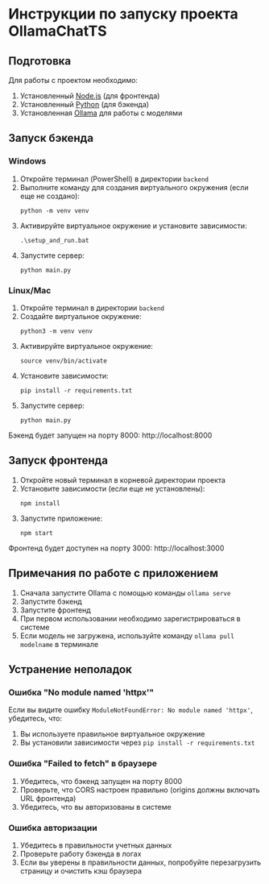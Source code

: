 # Инструкции по запуску проекта OllamaChatTS

## Подготовка

Для работы с проектом необходимо:

1. Установленный [Node.js](https://nodejs.org/) (для фронтенда)
2. Установленный [Python](https://www.python.org/) (для бэкенда)
3. Установленная [Ollama](https://ollama.ai/) для работы с моделями

## Запуск бэкенда

### Windows

1. Откройте терминал (PowerShell) в директории `backend`
2. Выполните команду для создания виртуального окружения (если еще не создано):
   ```
   python -m venv venv
   ```
3. Активируйте виртуальное окружение и установите зависимости:
   ```
   .\setup_and_run.bat
   ```
4. Запустите сервер:
   ```
   python main.py
   ```

### Linux/Mac

1. Откройте терминал в директории `backend`
2. Создайте виртуальное окружение:
   ```
   python3 -m venv venv
   ```
3. Активируйте виртуальное окружение:
   ```
   source venv/bin/activate
   ```
4. Установите зависимости:
   ```
   pip install -r requirements.txt
   ```
5. Запустите сервер:
   ```
   python main.py
   ```

Бэкенд будет запущен на порту 8000: http://localhost:8000

## Запуск фронтенда

1. Откройте новый терминал в корневой директории проекта
2. Установите зависимости (если еще не установлены):
   ```
   npm install
   ```
3. Запустите приложение:
   ```
   npm start
   ```

Фронтенд будет доступен на порту 3000: http://localhost:3000

## Примечания по работе с приложением

1. Сначала запустите Ollama с помощью команды `ollama serve`
2. Запустите бэкенд
3. Запустите фронтенд
4. При первом использовании необходимо зарегистрироваться в системе
5. Если модель не загружена, используйте команду `ollama pull modelname` в терминале

## Устранение неполадок

### Ошибка "No module named 'httpx'"

Если вы видите ошибку `ModuleNotFoundError: No module named 'httpx'`, убедитесь, что:
1. Вы используете правильное виртуальное окружение
2. Вы установили зависимости через `pip install -r requirements.txt`

### Ошибка "Failed to fetch" в браузере

1. Убедитесь, что бэкенд запущен на порту 8000
2. Проверьте, что CORS настроен правильно (origins должны включать URL фронтенда)
3. Убедитесь, что вы авторизованы в системе

### Ошибка авторизации

1. Убедитесь в правильности учетных данных
2. Проверьте работу бэкенда в логах
3. Если вы уверены в правильности данных, попробуйте перезагрузить страницу и очистить кэш браузера
